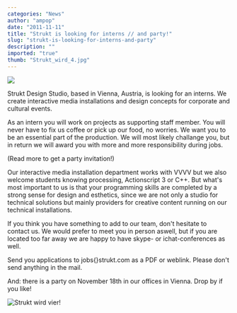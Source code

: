 ```yaml
---
categories: "News"
author: "ampop"
date: "2011-11-11"
title: "Strukt is looking for interns // and party!"
slug: "strukt-is-looking-for-interns-and-party"
description: ""
imported: "true"
thumb: "Strukt_wird_4.jpg"
---
```



![](Strukt_wird_4.jpg) 

Strukt Design Studio, based in Vienna, Austria, is looking for an interns. We create interactive media installations and design concepts for corporate and cultural events.

As an intern you will work on projects as supporting staff member. You will never have to fix us coffee or pick up our food, no worries. We want you to be an essential part of the production. We will most likely challange you, but in return we will award you with more and more responsibility during jobs.

(Read more to get a party invitation!)
<!--break-->
Our interactive media installation department works with VVVV but we also welcome students knowing processing, Actionscript 3 or C++. But what's most important to us is that your programming skills are completed by a strong sense for design and esthetics, since we are not only a studio for technical solutions but mainly providers for creative content running on our technical installations.

If you think you have something to add to our team, don't hesitate to contact us. We would prefer to meet you in person aswell, but if you are located too far away we are happy to have skype- or ichat-conferences as well.

Send you applications to jobs{}strukt.com as a PDF or weblink. Please don't send anything in the mail.

And: there is a party on November 18th in our offices in Vienna. Drop by if you like!

![Strukt wird vier!](strukt_wird_4.jpg)